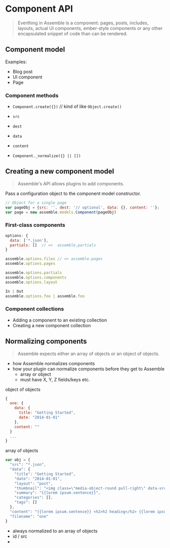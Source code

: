 # Component API

> Everthing in Assemble is a component: pages, posts, includes, layouts, actual UI components, ember-style components or any other encapsulated snippet of code than can be rendered.


## Component model

Examples:

* Blog post
* UI component
* Page


### Component methods

* `Component.create({})` // kind of like `Object.create()`

* `src`
* `dest`
* `data`
* `content`


* `Component._normalize({} || [])`

## Creating a new component model

> Assemble's API allows plugins to add components.

Pass a configuration object to the component model constructor.


```js
// Object for a single page
var pageObj = {src: '', dest: '// optional', data: {}, content: ''};
var page = new assemble.models.Component(pageObj)
```

### First-class components

```js
options: {
  data: ['*.json'],
  partials: []  // =>  assemble.partials
}

assemble.options.files // => assemble.pages
assemble.options.pages

assemble.options.partials
assemble.options.components
assemble.options.layout
```

```js
In | Out
assemble.options.foo | assemble.foo

```



### Component collections

* Adding a component to an existing collection
* Creating a new component collection


## Normalizing components

> Assemble expects either an array of objects or an object of objects.

* how Assemble normalizes components
* how your plugin can normalize components before they get to Assemble
  - array or object
  - must have X, Y, Z fields/keys etc.


object of objects


```js
{
  one: {
    data: {
      title: "Getting Started",
      date: "2014-01-01"
    },
    content: ""
  }
  ...
}
```

array of objects

```js
var obj = {
  "src": "*.json",
  "data": {
    "title": "Getting Started",
    "date": "2014-01-01",
    "layout": "post",
    "thumbnail": "<img class=\"media-object-round pull-right\" data-src=\"{{assets}}/js/holder.js/80x80\" alt=\"{{title}}\" src=\"data:image/png;base64,\">",
    "summary": "{{lorem ipsum.sentence}}",
    "categories": [],
    "tags": []
  },
  "content": "{{lorem ipsum.sentence}} <h2>h2 heading</h2> {{lorem ipsum.sentence}}<img class=\"media-object-round pull-left\" data-src=\"{{assets}}/js/holder.js/140x140\" alt=\"{{data.title}}\" src=\"data:image/png;base64,\">{{lorem ipsum.sentence}} {{lorem ipsum.sentence}} <img class=\"media-object-round pull-right\" data-src=\"{{assets}}/js/holder.js/140x140\" alt=\"{{data.title}}\" src=\"data:image/png;base64,\"> {{lorem ipsum.paragraph}}",
  "filename": "one"
}
```



* always normalized to an array of objects
* id / src
*

